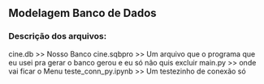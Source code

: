 ## Modelagem Banco de Dados

### Descrição dos arquivos:

cine.db >> Nosso Banco
cine.sqbpro >> Um arquivo que o programa que eu usei pra gerar o banco gerou e eu só não quis excluir
main.py >> onde vai ficar o Menu
teste_conn_py.ipynb >> Um testezinho de conexão só